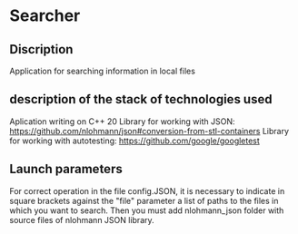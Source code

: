 # Searcher

## Discription

Application for searching information in local files

## description of the stack of technologies used

Aplication writing on C++ 20
Library for working with JSON: https://github.com/nlohmann/json#conversion-from-stl-containers
Library for working with autotesting: https://github.com/google/googletest

## Launch parameters

For correct operation in the file config.JSON, it is necessary to indicate in square brackets against the "file" parameter a list of paths to the files in which you want to search. Then you must add nlohmann_json folder with source files of nlohmann JSON library. 
